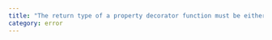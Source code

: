 ```yaml
---
title: "The return type of a property decorator function must be either 'void' or 'any'."
category: error
---
```

